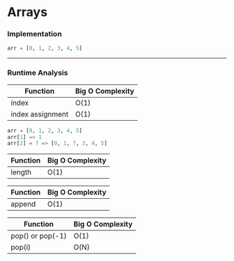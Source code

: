# Arrays

### Implementation

```python
arr = [0, 1, 2, 3, 4, 5]
```

---

### Runtime Analysis

| Function         | Big O Complexity |
| ---------------- | ---------------- |
| index            | O(1)             |
| index assignment | O(1)             |

```python
arr = [0, 1, 2, 3, 4, 5]
arr[1] => 1
arr[2] = 7 => [0, 1, 7, 3, 4, 5]
```

| Function         | Big O Complexity |
| ---------------- | ---------------- |
| length           | O(1)             |

| Function         | Big O Complexity |
| ---------------- | ---------------- |
| append           | O(1)             | 

| Function         | Big O Complexity |
| ---------------- | ---------------- |
| pop() or pop(-1) | O(1)             |
| pop(i)           | O(N)             |
